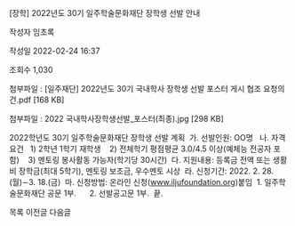[장학] 2022년도 30기 일주학술문화재단 장학생 선발 안내



작성자
임초록


작성일
2022-02-24 16:37


조회수
1,030


첨부파일 : [일주재단] 2022년도 30기 국내학사 장학생 선발 포스터 게시 협조 요청의 건.pdf [168 KB]  

첨부파일 : 2022 국내학사장학생선발\_포스터(최종).jpg [298 KB]


﻿2022학년도 30기 일주학술문화재단 장학생 선발 계획  가. 선발인원: OO명   나. 자격요건   1) 2학년 1학기 재학생    2) 전체학기 평점평균 3.0/4.5 이상(예체능 전공자 포함)    3) 멘토링 봉사활동 가능자(학기당 30시간)  다. 지원내용: 등록금 전액 또는 생활비 장학금(최대 5학기), 멘토링 보조금, 우수멘토 시상  라. 신청기간: 2022. 2. 28.(월)∼3. 18.(금)  마. 신청방법: 온라인 신청(www.iljufoundation.org)붙임  1. 일주학술문화재단 공문 1부.      2. 선발공고문 1부.  끝.





목록
이전글
다음글




